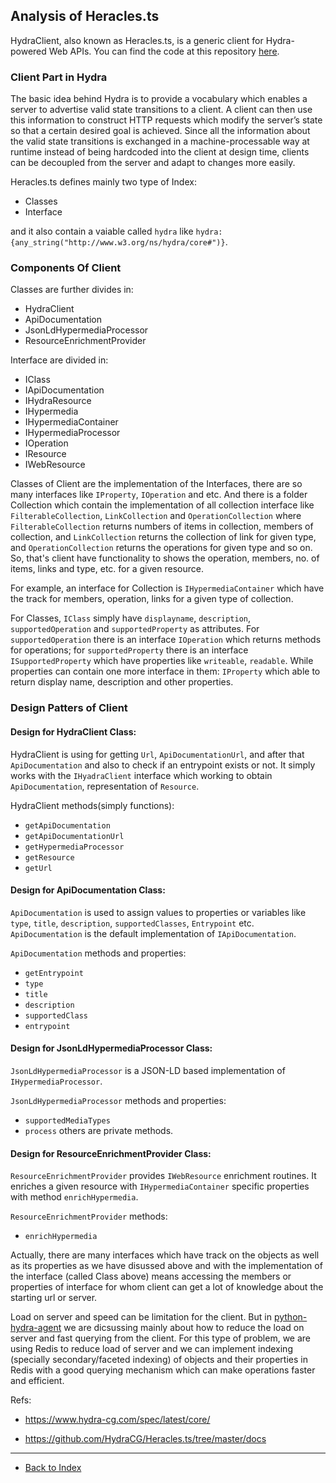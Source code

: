 ## Analysis of Heracles.ts 

HydraClient, also known as Heracles.ts, is a generic client for Hydra-powered Web APIs. You can find the code at this repository [here](https://github.com/HydraCG/Heracles.ts).

### Client Part in Hydra 

The basic idea behind Hydra is to provide a vocabulary which enables a server to advertise valid state transitions to a client. A client can then use this information to construct HTTP requests which modify the server’s state so that a certain desired goal is achieved. Since all the information about the valid state transitions is exchanged in a machine-processable way at runtime instead of being hardcoded into the client at design time, clients can be decoupled from the server and adapt to changes more easily.

Heracles.ts defines mainly two type of Index:

* Classes
* Interface

and it also contain a vaiable called `hydra` like `hydra:{any_string("http://www.w3.org/ns/hydra/core#")}`.



### Components Of Client 

Classes are further divides in:
* HydraClient
* ApiDocumentation
* JsonLdHypermediaProcessor
* ResourceEnrichmentProvider

Interface are divided in:
* IClass
* IApiDocumentation
* IHydraResource
* IHypermedia
* IHypermediaContainer
* IHypermediaProcessor
* IOperation
* IResource
* IWebResource

Classes of Client are the implementation of the Interfaces, there are so many interfaces like `IProperty`, `IOperation` and etc. And there is a folder Collection which contain the implementation of all collection interface like `FilterableCollection`, `LinkCollection` and `OperationCollection` where `FilterableCollection` returns numbers of items in collection, members of collection, and `LinkCollection` returns the collection of link for given type, and `OperationCollection` returns the operations for given type and so on. So, that's client have functionality to shows the operation, members, no. of items, links and type, etc. for a given resource.

For example, an interface for Collection is `IHypermediaContainer` which have the track for members, operation, links for a given type of collection.

For Classes, `IClass` simply have `displayname`, `description`, `supportedOperation` and `supportedProperty` as attributes. For `supportedOperation` there is an interface `IOperation` which returns methods for operations; for `supportedProperty` there is an interface `ISupportedProperty` which have properties like `writeable`, `readable`. While properties can contain one more interface in them: `IProperty` which able to return display name, description and other properties. 


### Design Patters of Client 

#### Design for HydraClient Class:

HydraClient is using for getting `Url`, `ApiDocumentationUrl`, and after that `ApiDocumentation` and also to check if an entrypoint exists or not. It simply works with the `IHyadraClient` interface which working to obtain `ApiDocumentation`, representation of `Resource`.

HydraClient methods(simply functions):
* `getApiDocumentation`
* `getApiDocumentationUrl`
* `getHypermediaProcessor`
* `getResource`
* `getUrl`

#### Design for ApiDocumentation Class:

`ApiDocumentation` is used to assign values to properties or variables like `type`, `title`, `description`, `supportedClasses`, `Entrypoint` etc. `ApiDocumentation` is the default implementation of `IApiDocumentation`.

`ApiDocumentation` methods and properties:
* `getEntrypoint`
* `type`
* `title`
* `description`
* `supportedClass`
* `entrypoint`

#### Design for JsonLdHypermediaProcessor Class:

`JsonLdHypermediaProcessor` is a JSON-LD based implementation of `IHypermediaProcessor`.

`JsonLdHypermediaProcessor` methods and properties:
* `supportedMediaTypes`
* `process`
others are private methods.

#### Design for ResourceEnrichmentProvider Class:

`ResourceEnrichmentProvider` provides `IWebResource` enrichment routines. It enriches a given resource with `IHypermediaContainer` specific properties with method `enrichHypermedia`.

`ResourceEnrichmentProvider` methods:
* `enrichHypermedia`

Actually, there are many interfaces which have track on the objects as well as its properties as we have disussed above and with the implementation of the interface (called Class above) means accessing the members or properties of interface for whom  client can get a lot of knowledge about the starting url or server.

Load on server and speed can be limitation for the client. But in [python-hydra-agent](https://github.com/HTTP-APIs/python-hydra-agent)  we are dicsussing mainly about how to reduce the load on server and fast querying from the client. For this type of problem, we are using Redis to reduce load of server and we can implement indexing (specially secondary/faceted indexing) of objects and their properties in Redis with a good querying mechanism which can make operations faster and efficient.

Refs:

* https://www.hydra-cg.com/spec/latest/core/

* https://github.com/HydraCG/Heracles.ts/tree/master/docs

---
* [Back to Index](README.md)

